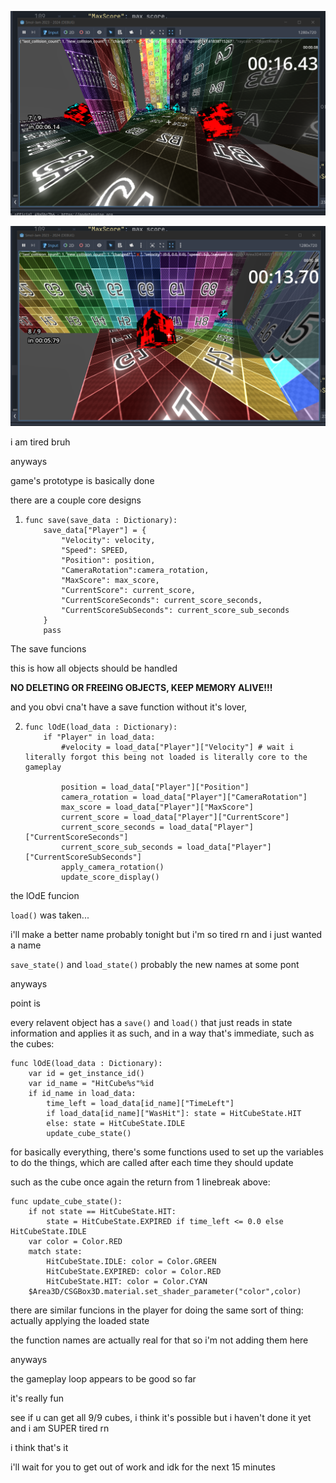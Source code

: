 ![](screenshots/2025-07-30-19-45-37-image.png)

![](screenshots/2025-07-30-19-46-48-image.png)

i am tired bruh

anyways

game's prototype is basically done

there are a couple core designs

1. ```gdscript
   func save(save_data : Dictionary):
       save_data["Player"] = {
           "Velocity": velocity,
           "Speed": SPEED,
           "Position": position,
           "CameraRotation":camera_rotation,
           "MaxScore": max_score,
           "CurrentScore": current_score,
           "CurrentScoreSeconds": current_score_seconds,
           "CurrentScoreSubSeconds": current_score_sub_seconds
       }
       pass
   ```

The save funcions

this is how all objects should be handled

**NO DELETING OR FREEING OBJECTS, KEEP MEMORY ALIVE!!!**

and you obvi cna't have a save function without it's lover,

2. ```gdscript
   func lOdE(load_data : Dictionary):
       if "Player" in load_data:
           #velocity = load_data["Player"]["Velocity"] # wait i literally forgot this being not loaded is literally core to the gameplay
   
           position = load_data["Player"]["Position"]
           camera_rotation = load_data["Player"]["CameraRotation"]
           max_score = load_data["Player"]["MaxScore"]
           current_score = load_data["Player"]["CurrentScore"]
           current_score_seconds = load_data["Player"]["CurrentScoreSeconds"]
           current_score_sub_seconds = load_data["Player"]["CurrentScoreSubSeconds"]
           apply_camera_rotation()
           update_score_display()
   ```

the lOdE funcion

`load()` was taken...

i'll make a better name probably tonight but i'm so tired rn and i just wanted a name

`save_state()` and `load_state()` probably the new names at some pont

anyways

point is

every relavent object has a `save()` and `load()` that just reads in state information and applies it as such, and in a way that's immediate, such as the cubes:

```gdscript
func lOdE(load_data : Dictionary):
    var id = get_instance_id()
    var id_name = "HitCube%s"%id
    if id_name in load_data:
        time_left = load_data[id_name]["TimeLeft"]
        if load_data[id_name]["WasHit"]: state = HitCubeState.HIT
        else: state = HitCubeState.IDLE
        update_cube_state()
```

for basically everything, there's some functions used to set up the variables to do the things, which are called after each time they should update

such as the cube once again the return from 1 linebreak above:

```gdscript
func update_cube_state():
    if not state == HitCubeState.HIT:
        state = HitCubeState.EXPIRED if time_left <= 0.0 else HitCubeState.IDLE
    var color = Color.RED
    match state:
        HitCubeState.IDLE: color = Color.GREEN
        HitCubeState.EXPIRED: color = Color.RED
        HitCubeState.HIT: color = Color.CYAN
    $Area3D/CSGBox3D.material.set_shader_parameter("color",color)
```

there are similar funcions in the player for doing the same sort of thing: actually applying the loaded state

the function names are actually real for that so i'm not adding them here

anyways

the gameplay loop appears to be good so far

it's really fun

see if u can get all 9/9 cubes, i think it's possible but i haven't done it yet and i am SUPER tired rn

i think that's it

i'll wait for you to get out of work and idk for the next 15 minutes
